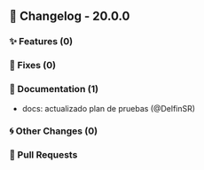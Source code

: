 ## 🚀 Changelog - 20.0.0

### ✨ Features (0)

### 🐛 Fixes (0)

### 📖 Documentation (1)
- docs: actualizado plan de pruebas (@DelfinSR)
### 🌀 Other Changes (0)

### 🔗 Pull Requests
